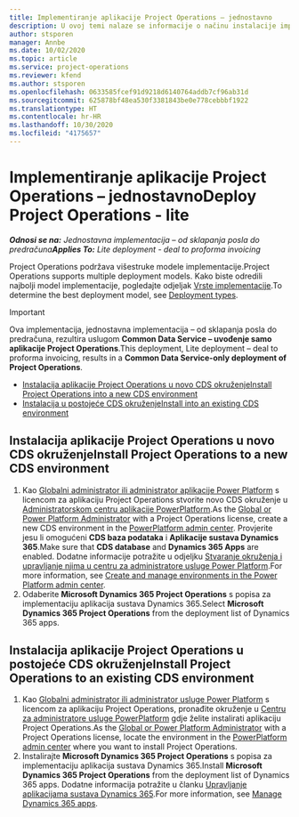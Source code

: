 ```yaml
---
title: Implementiranje aplikacije Project Operations – jednostavno
description: U ovoj temi nalaze se informacije o načinu instalacije implementacije jednostavne aplikacije Project Operations – od sklapanja posla do predračuna.
author: stsporen
manager: Annbe
ms.date: 10/02/2020
ms.topic: article
ms.service: project-operations
ms.reviewer: kfend
ms.author: stsporen
ms.openlocfilehash: 0633585fcef91d9218d6140764addb7cf96ab31d
ms.sourcegitcommit: 625878bf48ea530f3381843be0e778cebbbf1922
ms.translationtype: HT
ms.contentlocale: hr-HR
ms.lasthandoff: 10/30/2020
ms.locfileid: "4175657"
---
```

# <a name="deploy-project-operations---lite"></a><span data-ttu-id="6a6f5-103">Implementiranje aplikacije Project Operations – jednostavno</span><span class="sxs-lookup"><span data-stu-id="6a6f5-103">Deploy Project Operations - lite</span></span>

<span data-ttu-id="6a6f5-104">_**Odnosi se na:** Jednostavna implementacija – od sklapanja posla do predračuna_</span><span class="sxs-lookup"><span data-stu-id="6a6f5-104">_**Applies To:** Lite deployment - deal to proforma invoicing_</span></span>

<span data-ttu-id="6a6f5-105">Project Operations podržava višestruke modele implementacije.</span><span class="sxs-lookup"><span data-stu-id="6a6f5-105">Project Operations supports multiple deployment models.</span></span> <span data-ttu-id="6a6f5-106">Kako biste odredili najbolji model implementacije, pogledajte odjeljak [Vrste implementacije](determine-deployment-type.md).</span><span class="sxs-lookup"><span data-stu-id="6a6f5-106">To determine the best deployment model, see [Deployment types](determine-deployment-type.md).</span></span>


> [!IMPORTANT]
> <span data-ttu-id="6a6f5-107">Ova implementacija, jednostavna implementacija – od sklapanja posla do predračuna, rezultira uslugom **Common Data Service – uvođenje samo aplikacije Project Operations**.</span><span class="sxs-lookup"><span data-stu-id="6a6f5-107">This deployment, Lite deployment – deal to proforma invoicing, results in a **Common Data Service-only deployment of Project Operations**.</span></span>

- [<span data-ttu-id="6a6f5-108">Instalacija aplikacije Project Operations u novo CDS okruženje</span><span class="sxs-lookup"><span data-stu-id="6a6f5-108">Install Project Operations into a new CDS environment</span></span>](#new)
- [<span data-ttu-id="6a6f5-109">Instalacija u postojeće CDS okruženje</span><span class="sxs-lookup"><span data-stu-id="6a6f5-109">Install into an existing CDS environment</span></span>](#existing)



## <a name="install-project-operations-to-a-new-cds-environment"></a><a name="new"></a><span data-ttu-id="6a6f5-110">Instalacija aplikacije Project Operations u novo CDS okruženje</span><span class="sxs-lookup"><span data-stu-id="6a6f5-110">Install Project Operations to a new CDS environment</span></span>

1. <span data-ttu-id="6a6f5-111">Kao [Globalni administrator ili administrator aplikacije Power Platform](https://docs.microsoft.com/power-platform/admin/global-service-administrators-can-administer-without-license) s licencom za aplikaciju Project Operations stvorite novo CDS okruženje u [Administratorskom centru aplikacije PowerPlatform](https://admin.powerplatform.com).</span><span class="sxs-lookup"><span data-stu-id="6a6f5-111">As the [Global or Power Platform Administrator](https://docs.microsoft.com/power-platform/admin/global-service-administrators-can-administer-without-license) with a Project Operations license, create a new CDS environment in the [PowerPlatform admin center](https://admin.powerplatform.com).</span></span> <span data-ttu-id="6a6f5-112">Provjerite jesu li omogućeni **CDS baza podataka** i **Aplikacije sustava Dynamics 365**.</span><span class="sxs-lookup"><span data-stu-id="6a6f5-112">Make sure that **CDS database** and **Dynamics 365 Apps** are enabled.</span></span> <span data-ttu-id="6a6f5-113">Dodatne informacije potražite u odjeljku [Stvaranje okruženja i upravljanje njima u centru za administratore usluge Power Platform](https://docs.microsoft.com/power-platform/admin/create-environment#create-an-environment-in-the-power-platform-admin-center).</span><span class="sxs-lookup"><span data-stu-id="6a6f5-113">For more information, see [Create and manage environments in the Power Platform admin center](https://docs.microsoft.com/power-platform/admin/create-environment#create-an-environment-in-the-power-platform-admin-center).</span></span>
2. <span data-ttu-id="6a6f5-114">Odaberite **Microsoft Dynamics 365 Project Operations** s popisa za implementaciju aplikacija sustava Dynamics 365.</span><span class="sxs-lookup"><span data-stu-id="6a6f5-114">Select **Microsoft Dynamics 365 Project Operations** from the deployment list of Dynamics 365 apps.</span></span>


## <a name="install-project-operations-to-an-existing-cds-environment"></a><a name="existing"></a><span data-ttu-id="6a6f5-115">Instalacija aplikacije Project Operations u postojeće CDS okruženje</span><span class="sxs-lookup"><span data-stu-id="6a6f5-115">Install Project Operations to an existing CDS environment</span></span>

1. <span data-ttu-id="6a6f5-116">Kao [Globalni administrator ili administrator usluge Power Platform](https://docs.microsoft.com/power-platform/admin/global-service-administrators-can-administer-without-license) s licencom za aplikaciju Project Operations, pronađite okruženje u [Centru za administratore usluge PowerPlatform](https://admin.powerplatform.com) gdje želite instalirati aplikaciju Project Operations.</span><span class="sxs-lookup"><span data-stu-id="6a6f5-116">As the [Global or Power Platform Administrator](https://docs.microsoft.com/power-platform/admin/global-service-administrators-can-administer-without-license) with a Project Operations license, locate the environment in the [PowerPlatform admin center](https://admin.powerplatform.com) where you want to install Project Operations.</span></span>
2. <span data-ttu-id="6a6f5-117">Instalirajte **Microsoft Dynamics 365 Project Operations** s popisa za implementaciju aplikacija sustava Dynamics 365.</span><span class="sxs-lookup"><span data-stu-id="6a6f5-117">Install **Microsoft Dynamics 365 Project Operations** from the deployment list of Dynamics 365 apps.</span></span> <span data-ttu-id="6a6f5-118">Dodatne informacija potražite u članku [Upravljanje aplikacijama sustava Dynamics 365](https://docs.microsoft.com/power-platform/admin/manage-apps).</span><span class="sxs-lookup"><span data-stu-id="6a6f5-118">For more information, see [Manage Dynamics 365 apps](https://docs.microsoft.com/power-platform/admin/manage-apps).</span></span>


